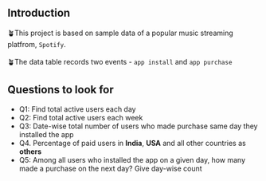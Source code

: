 ## Introduction
🪴This project is based on sample data of a popular music streaming platfrom, `Spotify`.<br><br>
🪴The data table records two events - `app install` and `app purchase`

## Questions to look for
<ul>
  <li>Q1: Find total active users each day</li>
  <li>Q2: Find total active users each week</li>
  <li>Q3: Date-wise total number of users who made purchase same day they installed the app</li>
  <li>Q4. Percentage of paid users in <b>India</b>, <b>USA</b> and all other countries as <b>others</b></li>
  <li>Q5: Among all users who installed the app on a given day, how many made a purchase on the next day? Give day-wise count</li>
</ul>
